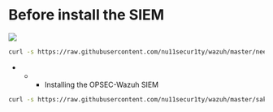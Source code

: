 # Before install the SIEM
![](https://github.com/nu11secur1ty/wazuh/blob/master/OPSEC/logo.png)

```bash
curl -s https://raw.githubusercontent.com/nu11secur1ty/wazuh/master/needtoinstall.sh | bash
```
- - - Installing the OPSEC-Wazuh SIEM
```bash
curl -s https://raw.githubusercontent.com/nu11secur1ty/wazuh/master/sakai-4.1.1.sh | bash
```


